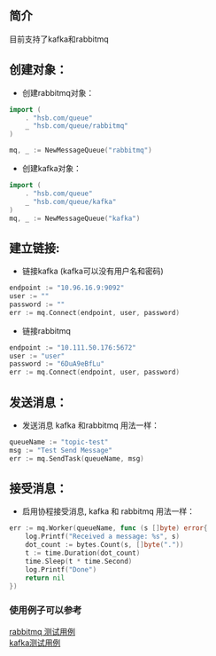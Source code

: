 ## 简介
目前支持了kafka和rabbitmq  

## 创建对象：
* 创建rabbitmq对象：  
``` go
import (
    . "hsb.com/queue"
    _ "hsb.com/queue/rabbitmq"
)

mq, _ := NewMessageQueue("rabbitmq")
```

* 创建kafka对象：  
``` go
import (
    . "hsb.com/queue"
    _ "hsb.com/queue/kafka"
)
mq, _ := NewMessageQueue("kafka")
```

## 建立链接:
* 链接kafka (kafka可以没有用户名和密码)  
``` go
endpoint := "10.96.16.9:9092"
user := ""
password := ""
err := mq.Connect(endpoint, user, password)
```

*  链接rabbitmq  
``` go
endpoint := "10.111.50.176:5672"
user := "user"
password := "6DuA9eBfLu"
err := mq.Connect(endpoint, user, password)
```

## 发送消息：
* 发送消息 kafka 和rabbitmq 用法一样：  
``` go
queueName := "topic-test"
msg := "Test Send Message"
err := mq.SendTask(queueName, msg)
```
## 接受消息：
* 启用协程接受消息, kafka 和 rabbitmq 用法一样：  
``` go
err := mq.Worker(queueName, func (s []byte) error{
    log.Printf("Received a message: %s", s)
    dot_count := bytes.Count(s, []byte("."))
    t := time.Duration(dot_count)
    time.Sleep(t * time.Second)
    log.Printf("Done")
    return nil
})
```

### 使用例子可以参考
[rabbitmq 测试用例](rabbitmq/rabbitmq_test.go)  
[kafka测试用例](kafka/kafka_test.go)  


